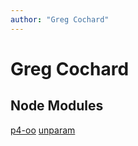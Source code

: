 ```yaml
---
author: "Greg Cochard"
---
```

# Greg Cochard

## Node Modules
[p4-oo](https://gcochard.github.io/p4-oo/)
[unparam](https://gcochard.github.io/unparam/)
